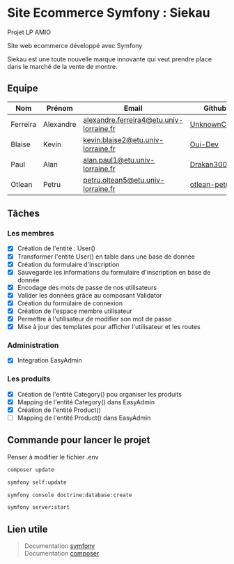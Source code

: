 # Site Ecommerce Symfony : **Siekau**

Projet LP AMIO

Site web ecommerce développé avec Symfony

Siekau est une toute nouvelle marque innovante qui veut prendre place dans le marché de la vente de montre.

## Equipe

| Nom | Prénom | Email | Github |
| - | - | - | - |
| Ferreira | Alexandre | alexandre.ferreira4@etu.univ-lorraine.fr | [UnknownChick](https://github.com/UnknownChick) |
| Blaise | Kevin | kevin.blaise2@etu.univ-lorraine.fr | [Oui-Dev](https://github.com/Oui-Dev) |
| Paul | Alan | alan.paul1@etu.univ-lorraine.fr | [Drakan300](https://github.com/Drakan300) |
| Otlean | Petru | petru.oltean5@etu.univ-lorraine.fr | [otlean-petu](https://github.com/oltean-petru) |

## Tâches

### Les membres
* [x] Création de l'entité : User()
* [x] Transformer l'entité User() en table dans une base de donnée
* [x] Création du formulaire d'inscription
* [x] Sauvegarde les informations du formulaire d'inscription en base de donnée
* [x] Encodage des mots de passe de nos utilisateurs
* [x] Valider les données grâce au composant Validator
* [x] Création du formulaire de connexion
* [x] Création de l'espace membre utilisateur
* [x] Permettre à l'utilisateur de modifier son mot de passe
* [x] Mise à jour des templates pour afficher l'utilisateur et les routes

### Administration
* [x] Integration EasyAdmin

### Les produits
* [x] Création de l'entité Category() pou organiser les produits
* [x] Mapping de l'entité Category() dans EasyAdmin
* [x] Création de l'entité Product() 
* [ ] Mapping de l'entité Product() dans EasyAdmin

## Commande pour lancer le projet

Penser à modifier le fichier .env

```Bash
composer update
```
```Bash
symfony self:update
```
```Bash
symfony console doctrine:database:create
```
```Bash
symfony server:start
```

## Lien utile

> Documentation [symfony](https://symfony.com/doc/current/index.html)\
> Documentation [composer](https://getcomposer.org/doc/)
